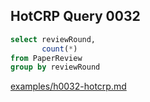 
## HotCRP Query 0032
```sql
select reviewRound,
       count(*)
from PaperReview
group by reviewRound
```
[examples/h0032-hotcrp.md](/examples/h0032-hotcrp.md)